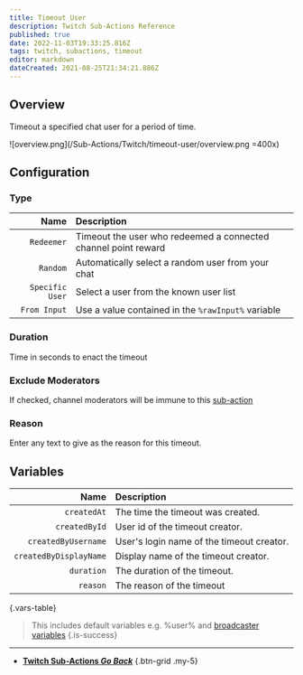 ```yaml
---
title: Timeout User
description: Twitch Sub-Actions Reference
published: true
date: 2022-11-03T19:33:25.816Z
tags: twitch, subactions, timeout
editor: markdown
dateCreated: 2021-08-25T21:34:21.886Z
---
```


## Overview
Timeout a specified chat user for a period of time.

![overview.png](/Sub-Actions/Twitch/timeout-user/overview.png =400x)

## Configuration
### Type
Name | Description
----:|:------------
`Redeemer` | Timeout the user who redeemed a connected channel point reward
`Random` | Automatically select a random user from your chat
`Specific User` | Select a user from the known user list
`From Input` | Use a value contained in the `%rawInput%` variable

### Duration
Time in seconds to enact the timeout

### Exclude Moderators
If checked, channel moderators will be immune to this [sub-action](Sub-Actions)

### Reason
Enter any text to give as the reason for this timeout.

## Variables
Name | Description
----:|:------------
`createdAt` | The time the timeout was created.
`createdById` | User id of the timeout creator.
`createdByUsername` | User's login name of the timeout creator.
`createdByDisplayName` | Display name of the timeout creator.
`duration` | The duration of the timeout.
`reason` | The reason of the timeout
{.vars-table}

> This includes default variables e.g. %user% and [broadcaster variables](/Sub-Actions/Twitch/Add-Broadcaster-Information)
{.is-success}

---

- [<i class="mdi mdi-chevron-left"></i>**Twitch Sub-Actions *Go Back***](/Sub-Actions/Twitch)
{.btn-grid .my-5}